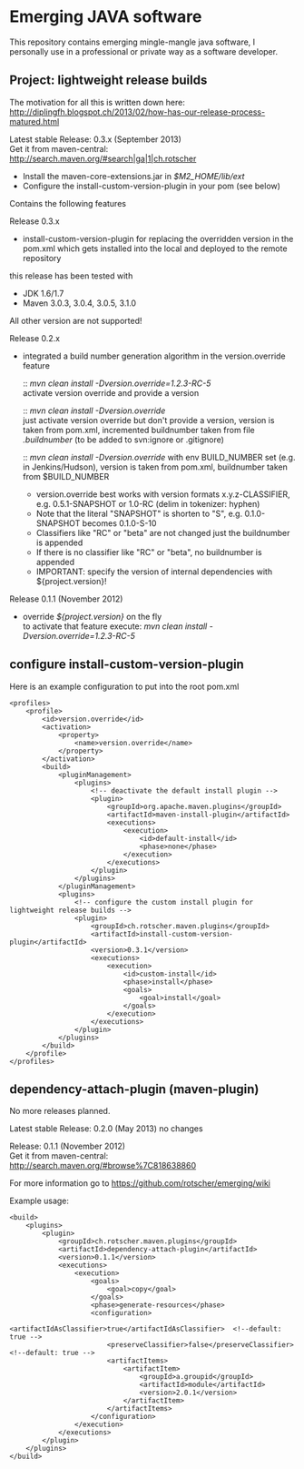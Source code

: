 Emerging JAVA software
======================

This repository contains emerging mingle-mangle java software, I personally use in a professional or private way as a software developer.

Project: lightweight release builds
-----------------------------------

The motivation for all this is written down here: http://diplingfh.blogspot.ch/2013/02/how-has-our-release-process-matured.html

Latest stable Release: 0.3.x (September 2013)  
Get it from maven-central: http://search.maven.org/#search|ga|1|ch.rotscher

- Install the maven-core-extensions.jar in _$M2_HOME/lib/ext_
- Configure the install-custom-version-plugin in your pom (see below)

Contains the following features

Release 0.3.x  
- install-custom-version-plugin for replacing the overridden version in the pom.xml which gets installed  into the local and deployed to the remote repository

this release has been tested with  
- JDK 1.6/1.7
- Maven 3.0.3, 3.0.4, 3.0.5, 3.1.0

All other version are not supported!

Release 0.2.x  
- integrated a build number generation algorithm in the version.override feature

  :: _mvn clean install -Dversion.override=1.2.3-RC-5_                    
         activate version override and provide a version
          
  :: _mvn clean install -Dversion.override_                               
         just activate version override but don't provide a version, version is taken from pom.xml, incremented buildnumber taken from file _.buildnumber_
         (to be added to svn:ignore or .gitignore)
         
  :: _mvn clean install -Dversion.override_ 
         with env BUILD_NUMBER set (e.g. in Jenkins/Hudson), version is taken from pom.xml, buildnumber taken from $BUILD_NUMBER
  
  * version.override best works with version formats x.y.z-CLASSIFIER, e.g. 0.5.1-SNAPSHOT or 1.0-RC (delim in tokenizer: hyphen)       
  * Note that the literal "SNAPSHOT" is shorten to "S", e.g. 0.1.0-SNAPSHOT becomes 0.1.0-S-10
  * Classifiers like "RC" or "beta" are not changed just the buildnumber is appended
  * If there is no classifier like "RC" or "beta", no buildnumber is appended
  * IMPORTANT: specify the version of internal dependencies with ${project.version}!

Release 0.1.1 (November 2012)

* override _${project.version}_ on the fly  
    to activate that feature execute: _mvn clean install -Dversion.override=1.2.3-RC-5_


configure install-custom-version-plugin
---------------------------------------
Here is an example configuration to put into the root pom.xml

    <profiles>
        <profile>
            <id>version.override</id>
            <activation>
                <property>
                    <name>version.override</name>
                </property>
            </activation>
            <build>
                <pluginManagement>
                    <plugins>
                        <!-- deactivate the default install plugin -->
                        <plugin>
                            <groupId>org.apache.maven.plugins</groupId>
                            <artifactId>maven-install-plugin</artifactId>
                            <executions>
                                <execution>
                                    <id>default-install</id>
                                    <phase>none</phase>
                                </execution>
                            </executions>
                        </plugin>
                    </plugins>
                </pluginManagement>
                <plugins>
                    <!-- configure the custom install plugin for lightweight release builds -->
                    <plugin>
                        <groupId>ch.rotscher.maven.plugins</groupId>
                        <artifactId>install-custom-version-plugin</artifactId>
                        <version>0.3.1</version>
                        <executions>
                            <execution>
                                <id>custom-install</id>
                                <phase>install</phase>
                                <goals>
                                    <goal>install</goal>
                                </goals>
                            </execution>
                        </executions>
                    </plugin>
                </plugins>
            </build>
        </profile>
    </profiles>

dependency-attach-plugin (maven-plugin)
---------------------------------------

No more releases planned.

Latest stable Release: 0.2.0 (May 2013)
no changes

Release: 0.1.1 (November 2012)  
Get it from maven-central: http://search.maven.org/#browse%7C818638860

For more information go to https://github.com/rotscher/emerging/wiki

Example usage:

    <build>
        <plugins>
            <plugin>
                <groupId>ch.rotscher.maven.plugins</groupId>
                <artifactId>dependency-attach-plugin</artifactId>
                <version>0.1.1</version>
                <executions>
                    <execution>
                        <goals>
                            <goal>copy</goal>
                        </goals>
                        <phase>generate-resources</phase>
                        <configuration>
                            <artifactIdAsClassifier>true</artifactIdAsClassifier>  <!--default: true -->
                            <preserveClassifier>false</preserveClassifier>         <!--default: true -->
                            <artifactItems>
                                <artifactItem>
                                    <groupId>a.groupid</groupId>
                                    <artifactId>module</artifactId>
                                    <version>2.0.1</version>
                                </artifactItem>
                            </artifactItems>
                        </configuration>
                    </execution>
                </executions>
            </plugin>
        </plugins>
    </build>
